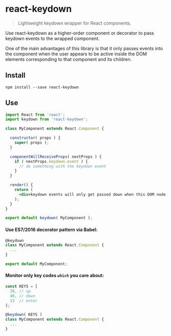 # react-keydown
> Lightweight keydown wrapper for React components.

Use react-keydown as a higher-order component or decorator to pass keydown
events to the wrapped component.

One of the main advantages of this library is that it only passes events
into the component when the user appears to be active inside the DOM elements
corresponding to that component and its children.

## Install

```
npm install --save react-keydown
```

## Use

```jsx
import React from 'react';
import keydown from 'react-keydown';

class MyComponent extends React.Component {

  constructor( props ) {
    super( props );
  }

  componentWillReceiveProps( nextProps ) {
    if ( nextProps.keydown.event ) {
      // do something with the keydown event
    }
  }

  render() {
    return (
      <div>keydown events will only get passed down when this DOM node mounts or is clicked on</div>
    );
  }
}

export default keydown( MyComponent );
```

#### Use ES7/2016 decorator pattern via Babel:

```javascript
@keydown
class MyComponent extends React.Component {
  ...
}

export default MyComponent;
```

#### Monitor only key codes `which` you care about:

```javascript
const KEYS = [
  38, // up
  40, // down
  13  // enter
];

@keydown( KEYS )
class MyComponent extends React.Component {
  ...
}
```
